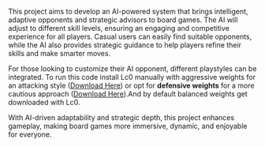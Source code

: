 This project aims to develop an AI-powered system that brings intelligent, adaptive opponents and strategic advisors to board games. The AI will adjust to different skill levels, ensuring an engaging and competitive experience for all players. Casual users can easily find suitable opponents, while the AI also provides strategic guidance to help players refine their skills and make smarter moves.  

For those looking to customize their AI opponent, different playstyles can be integrated. To run this code install Lc0 manually with aggressive weights for an attacking style ([Download Here](http://training.lczero.org/get_network?sha=d0ed346c32fbcc9eb2f0bc7e957d188c8ae428ee3ef7291fd5aa045fc6ef4ded)) or opt for **defensive weights** for a more cautious approach ([Download Here](http://storage.lczero.org/files/networks-contrib/)).And by default balanced weights get downloaded with Lc0.

With AI-driven adaptability and strategic depth, this project enhances gameplay, making board games more immersive, dynamic, and enjoyable for everyone.

